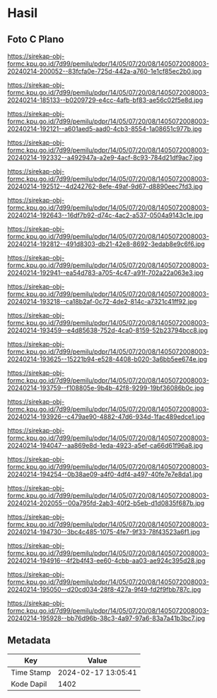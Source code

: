 # Hasil

## Foto C Plano

https://sirekap-obj-formc.kpu.go.id/7d99/pemilu/pdpr/14/05/07/20/08/1405072008003-20240214-200052--83fcfa0e-725d-442a-a760-1e1cf85ec2b0.jpg

https://sirekap-obj-formc.kpu.go.id/7d99/pemilu/pdpr/14/05/07/20/08/1405072008003-20240214-185133--b0209729-e4cc-4afb-bf83-ae56c02f5e8d.jpg

https://sirekap-obj-formc.kpu.go.id/7d99/pemilu/pdpr/14/05/07/20/08/1405072008003-20240214-192121--a601aed5-aad0-4cb3-8554-1a08651c977b.jpg

https://sirekap-obj-formc.kpu.go.id/7d99/pemilu/pdpr/14/05/07/20/08/1405072008003-20240214-192332--a492947a-a2e9-4acf-8c93-784d21df9ac7.jpg

https://sirekap-obj-formc.kpu.go.id/7d99/pemilu/pdpr/14/05/07/20/08/1405072008003-20240214-192512--4d242762-8efe-49af-9d67-d8890eec7fd3.jpg

https://sirekap-obj-formc.kpu.go.id/7d99/pemilu/pdpr/14/05/07/20/08/1405072008003-20240214-192643--16df7b92-d74c-4ac2-a537-0504a9143c1e.jpg

https://sirekap-obj-formc.kpu.go.id/7d99/pemilu/pdpr/14/05/07/20/08/1405072008003-20240214-192812--491d8303-db21-42e8-8692-3edab8e9c6f6.jpg

https://sirekap-obj-formc.kpu.go.id/7d99/pemilu/pdpr/14/05/07/20/08/1405072008003-20240214-192941--ea54d783-a705-4c47-a91f-702a22a063e3.jpg

https://sirekap-obj-formc.kpu.go.id/7d99/pemilu/pdpr/14/05/07/20/08/1405072008003-20240214-193218--ca18b2af-0c72-4de2-814c-a7321c41ff92.jpg

https://sirekap-obj-formc.kpu.go.id/7d99/pemilu/pdpr/14/05/07/20/08/1405072008003-20240214-193459--e4d85638-752d-4ca0-8159-52b23794bcc8.jpg

https://sirekap-obj-formc.kpu.go.id/7d99/pemilu/pdpr/14/05/07/20/08/1405072008003-20240214-193625--15221b94-e528-4408-b020-3a6bb5ee674e.jpg

https://sirekap-obj-formc.kpu.go.id/7d99/pemilu/pdpr/14/05/07/20/08/1405072008003-20240214-193759--f108805e-9b4b-42f8-9299-19bf36086b0c.jpg

https://sirekap-obj-formc.kpu.go.id/7d99/pemilu/pdpr/14/05/07/20/08/1405072008003-20240214-193926--c479ae90-4882-47d6-934d-1fac489edce1.jpg

https://sirekap-obj-formc.kpu.go.id/7d99/pemilu/pdpr/14/05/07/20/08/1405072008003-20240214-194047--aa869e8d-1eda-4923-a5ef-ca66d61f96a8.jpg

https://sirekap-obj-formc.kpu.go.id/7d99/pemilu/pdpr/14/05/07/20/08/1405072008003-20240214-194254--0b38ae09-a4f0-4df4-a497-40fe7e7e8da1.jpg

https://sirekap-obj-formc.kpu.go.id/7d99/pemilu/pdpr/14/05/07/20/08/1405072008003-20240214-202055--00a795fd-2ab3-40f2-b5eb-d1d0835f687b.jpg

https://sirekap-obj-formc.kpu.go.id/7d99/pemilu/pdpr/14/05/07/20/08/1405072008003-20240214-194730--3bc4c485-1075-4fe7-9f33-78f43523a6f1.jpg

https://sirekap-obj-formc.kpu.go.id/7d99/pemilu/pdpr/14/05/07/20/08/1405072008003-20240214-194916--4f2b4f43-ee60-4cbb-aa03-ae924c395d28.jpg

https://sirekap-obj-formc.kpu.go.id/7d99/pemilu/pdpr/14/05/07/20/08/1405072008003-20240214-195050--d20cd034-28f8-427a-9f49-fd2f9fbb787c.jpg

https://sirekap-obj-formc.kpu.go.id/7d99/pemilu/pdpr/14/05/07/20/08/1405072008003-20240214-195928--bb76d96b-38c3-4a97-97a6-83a7a41b3bc7.jpg


## Metadata

| Key        | Value               |
| ---------- | ------------------- |
| Time Stamp | 2024-02-17 13:05:41 |
| Kode Dapil | 1402                |



